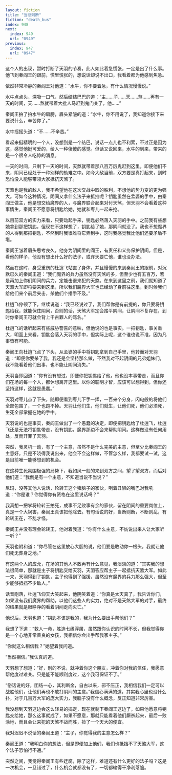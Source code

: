 ```yaml
---
layout: fiction
title: "当断则断"
fiction: "death_bus"
index: 948
next:
  index: 949
  url: "0949"
previous:
  index: 947
  url: "0947"
---
```

这个人的出现，暂时打断了天羽的节奏，此人如此着急慌张，一定是出了什么事。他飞到秦阎王的跟前，慌里慌张的，想说话却说不出口，我看着都为他感到焦急。

依然非常冷静的秦阎王对他道：“水牛，你不要着急，有什么情况慢慢说。”

水牛点点头，深吸一口气，然后结结巴巴的道：“主……子……天……煞……再有一天的时间，天……煞就带着大批人马赶到鬼门关了，他……”

秦阎王拍了拍水牛的肩膀，眉头紧皱的道：“水牛，你不用说了，我知道你接下来要说什么，辛苦你了。”

水牛摇摇头道：“不……不辛苦。”

看起来挺精明的一个人，没想到是一个结巴，说话一点儿也不利索，不过正是因为这，感觉他挺可爱的，给人一种傻傻的感觉。但话又说回来，水牛的到来，带来的是一个很令人吃惊的消息。

一天的时间，只剩下一天的时间，天煞就带着那八百万厉鬼赶到这里，即便他们不来，阴间已经处于一种别样的劫难之中。如今大敌当前，双方要是真打起来，到时恐怕没人能够带领大家抵抗天煞了。

天煞也是我的敌人，我不希望他在这次交战中取的胜利，不想他的势力变的更为强大。可如今这种情况，阴间又拿什么法子来抵挡呢？钥匙虽然在孟婆的手中，由秦阎王做主，他是想交给魔界的人，与魔界联合起来对付天煞，但天羽不会看着这种事情生，秦阎王不愿意将钥匙给她，她就和枣儿一起来抢。

以目前双方的实力来看，只要动起手来，钥匙必然落入天羽的手中。之前我有些想她拿到那把钥匙，但现在不这样想了，钥匙给了她，那阴间就没了。我也不想魔界的人得到那把钥匙，不然到时我很难将它弄到手，这时我感觉我比他们还要矛盾不堪。

秦阎王皱着眉头思考良久，他身为阴间里的阎王，有责任和义务保护阴间。但是，看他的样子，他没有想出什么好的法子，或许天要亡他，谁也没办法。

然而在这时，身受重伤的杜逍飞站直了身体，并且慢慢的来到秦阎王的跟前，对沉默已久的秦阎王道：“我们魔界的兵力虽然没有天煞的多，但至少也有五百万，若是再加上你们阴间的兵力，定能击退来犯的天煞。在来到这里之前，我们就知道了天煞大军即将要来到这里，所以我们魔界大军也已经动了身前往这里，到时候我们给他们来个前后夹击，杀他们个措手不及。”

杜逍飞停顿了下，继续说道：“我已经说过了，我们帮你是有前提的，你只要将钥匙给我，就能保住阴间，否则的话，天煞大军定会踏平阴间，让阴间不复存在，到时你秦阎王可就会背上千古罪人的骂名。”

杜逍飞的话听起来有些威胁警告的意味，但他说的也是事实。一把钥匙，事关重大，明面上来看，钥匙会落入天羽的手中，但实际上呢，这个谁也说不准，因为凡事皆有可能。

秦阎王向杜逍飞点了下头，从孟婆的手中将钥匙拿到自己手里，他转而对天羽道：“即便你要杀了我，我还是会坚持那么做，不然我对不起阴间的兄弟姐妹们，我不能看着他们出事，也不能让阴间消失。”

天羽当即回道：“你有没有想过，即便你把钥匙给了他，他也没本事带走，而且你们在场的每一个人，都休想离开这里。以你的聪明才智，应该可以想得到，但你还坚持这样，这就是愚蠢。”

天羽对枣儿点了下头，随即便看到枣儿下手一挥，一百来个分身，闪电般的将他们全部包围了，一个也跑不掉。天羽让他们生，他们就生，让他们死，他们必须死，生死全部掌握在她的手中。

天羽说的也是事实，秦阎王做出了一个愚蠢的决定，即便把钥匙给了杜逍飞，杜逍飞还是无法将钥匙带走，没有钥匙，魔界那边不会来帮助阴间。这样做没有任何用处，反而开罪了天羽。

突然，我灵机一动，有了一个主意，虽然不是什么完美的主意，但至少比秦阎王的主意好。只是不晓得我说出来，他会不会这样做，不管怎么样，我都要试一试，这是目前唯一能够想到的机会。

在这种生死氛围极强的局势下，我如风一般的来到双方之间，望了望双方，而后对他们道：“我倒是有一个主意，不知道当说不当说？”

尼玛，没等其他人说话，轮转王这个猪脑子的家伙，咧着丑陋的嘴巴对我吼道：“你是谁？你觉得你有资格在这里说话吗？”

我真想一把掌将轮转王拍死，成事不足败事有余的家伙，留在阴间的重要岗位上，真是一个大祸害，秦阎王真该把他除去。有句话说的好，当断则断，不断则乱，有轮转王在，不乱才怪。

秦阎王并没有理会轮转王，他对着我道：“你有什么主意，不妨说出来人让大家听一听？”

天羽也附和道：“你尽管在这里放心大胆的说，他们要是敢动你一根头，我就让他们死无葬身之地。”

有这两个人的应允，在场的其他人不敢再有什么意见，我淡淡的道：“其实我的想法很简单，那就是主子将钥匙交给天羽，天羽答应帮主子一起抵抗天煞大军。如此一来，天羽得到了钥匙，主子也得到了强援，虽然没有魔界的兵力那么强大，但至少能够抵挡不少敌人。”

话音刚落，杜逍飞仰天大笑起来，他阴笑着道：“你真是太天真了，我告诉你们，如果没有我们魔界的帮助，以他们这些人的实力，绝对不是天煞大军的对手，最终的结果就是眼睁睁的看着阴间走向灭亡。”

他说后，天羽也道：“钥匙本该是我的，我为什么要出手帮他们？”

我想了下道：“救人一命，胜造七级浮屠，虽然跟你认识的时间不长，但我觉得你是一个心地非常善良的女孩，我相信你会出手帮我家主子。”

“你就这么相信我？”她望着我问道。

“当然相信。”我认真的道。

天羽想了想道：“好，别的不说，就冲着你这个朋友，冲着你对我的信任，我愿意帮他度过难关。只是能不能顺利度过，这个我可保证不了。”

“俗话说的好，团结一心，其利断金，自古以来，邪不压正，我相信我们一定可以战胜他们，让他们再也不敢打阴间的主意。”我信心满满的道，其实我心里也没什么扑，对于几百万大军的庞大实力，我脑子没有什么概念，反正知道非常厉害。

我没想到天羽这边会这么轻易的搞定，现在就剩下秦阎王这边了，如果他愿意将钥匙交给她，那么这事就成了，如果不愿意，那就只能看着他们厮杀起来，最后一败涂地，而且会让来犯的天煞不战而胜，捡了一个天大的便宜。

我对迟迟不说话的秦阎王道：“主子，你觉得我的主意怎么样？”

秦阎王道：“我明白你的想法，但是即便加上他们，我们也抵挡不了天煞大军，这个法子恐怕行不通。”

突然之间，我觉得秦阎王有些迂腐，除了这样，难道还有什么更好的法子吗？这是一次机会，一旦错过了，什么机会就都没有了，一切都输得干净利落脆。